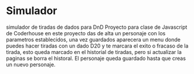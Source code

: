 # Simulador
simulador de tiradas de dados para DnD
Proyecto para clase de Javascript de Coderhouse
en este proyecto das de alta un personaje con los parametros establecidos, una vez guardados aparecera un menu donde puedes hacer tiradas con un dado D20 y te marcara el exito o fracaso de la tirada, esto queda marcado en el historial de tiradas, pero si actualizar la paginas se borra el historal. 
El personaje queda guardado hasta que creas un nuevo personaje.

